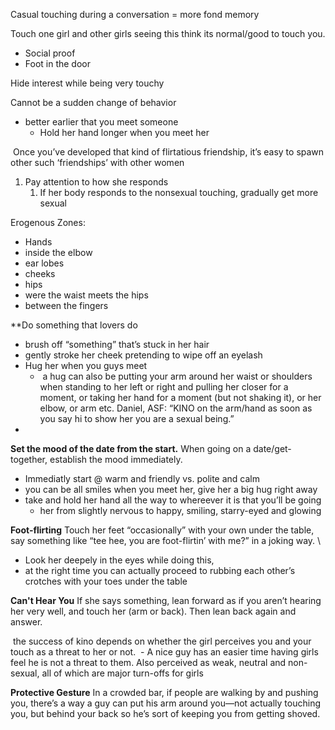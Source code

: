 Casual touching during a conversation = more fond memory

Touch one girl and other girls seeing this think its normal/good to touch you.
- Social proof
- Foot in the door


Hide interest while being very touchy

Cannot be a sudden change of behavior
- better earlier that you meet someone
	- Hold her hand longer when you meet her


 Once you’ve developed that kind of flirtatious friendship, it’s easy to spawn other such ‘friendships’ with other women

1. Pay attention to how she responds
	1. If her body responds to the nonsexual touching, gradually get more sexual


Erogenous Zones:
- Hands
- inside the elbow
- ear lobes
- cheeks
- hips 
- were the waist meets the hips
- between the fingers


**Do something that lovers do
- brush off “something” that’s stuck in her hair
-  gently stroke her cheek pretending to wipe off an eyelash
- Hug her when you guys meet
	-  a hug can also be putting your arm around her waist or shoulders when standing to her left or right and pulling her closer for a moment, or taking her hand for a moment (but not shaking it), or her elbow, or arm etc. Daniel, ASF: “KINO on the arm/hand as soon as you say hi to show her you are a sexual being.”
- 



**Set the mood of the date from the start.** When going on a date/get-together, establish the mood immediately.
- Immediatly start @ warm and friendly vs. polite and calm
- you can be all smiles when you meet her, give her a big hug right away
- take and hold her hand all the way to whereever it is that you’ll be going
	- her from slightly nervous to happy, smiling, starry-eyed and glowing



**Foot-flirting**
Touch her feet “occasionally” with your own under the table, say something like “tee hee, you are foot-flirtin’ with me?” in a joking way. \
- Look her deepely in the eyes while doing this, 
- at the right time you can actually proceed to rubbing each other’s crotches with your toes under the table

**Can't Hear You**
If she says something, lean forward as if you aren’t hearing her very well, and touch her (arm or back). Then lean back again and answer.



 the success of kino depends on whether the girl perceives you and your touch as a threat to her or not.
 - A nice guy has an easier time having girls feel he is not a threat to them. Also perceived as weak, neutral and non-sexual, all of which are major turn-offs for girls


**Protective Gesture**
In a crowded bar, if people are walking by and pushing you, there’s a way a guy can put his arm around you—not actually touching you, but behind your back so he’s sort of keeping you from getting shoved.











